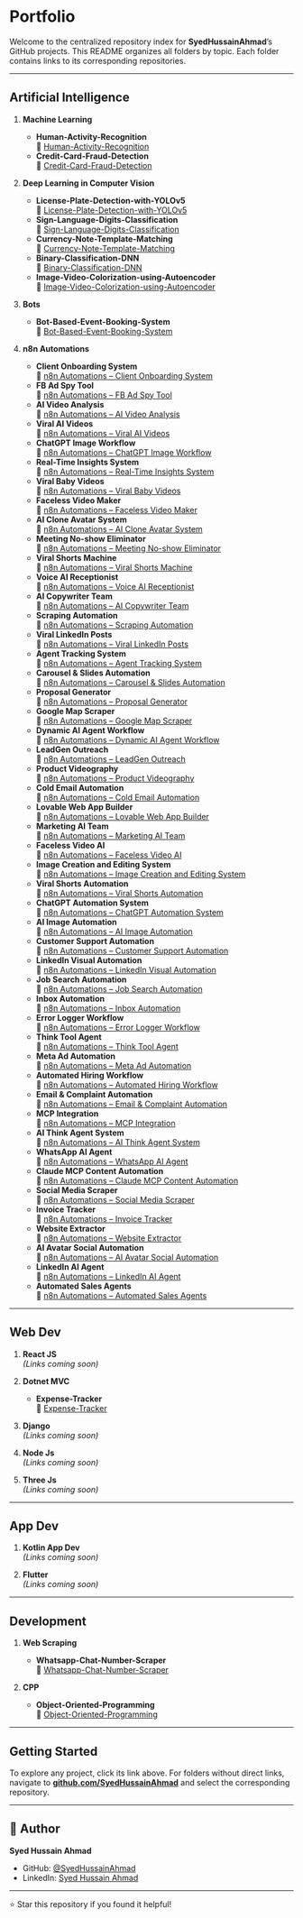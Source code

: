 # Portfolio

Welcome to the centralized repository index for **SyedHussainAhmad**’s GitHub projects. This README organizes all folders by topic. Each folder contains links to its corresponding repositories.

---

## Artificial Intelligence

1. **Machine Learning**  
   - **Human-Activity-Recognition**  
     🔗 [Human-Activity-Recognition](https://github.com/SyedHussainAhmad/human-activity-recognition)  
   - **Credit-Card-Fraud-Detection**  
     🔗 [Credit-Card-Fraud-Detection](https://github.com/SyedHussainAhmad/Credit-Card-Fraud-Detection)


2. **Deep Learning in Computer Vision**  
   - **License-Plate-Detection-with-YOLOv5**  
     🔗 [License-Plate-Detection-with-YOLOv5](https://github.com/SyedHussainAhmad/License-Plate-Detection-with-YOLOv5)  
   - **Sign-Language-Digits-Classification**  
     🔗 [Sign-Language-Digits-Classification](https://github.com/SyedHussainAhmad/Sign-Language-Digits-Classification)  
   - **Currency-Note-Template-Matching**  
     🔗 [Currency-Note-Template-Matching](https://github.com/SyedHussainAhmad/Currency-Note-Template-Matching)  
   - **Binary-Classification-DNN**  
     🔗 [Binary-Classification-DNN](https://github.com/SyedHussainAhmad/Binary-Classification-DNN)  
   - **Image-Video-Colorization-using-Autoencoder**  
     🔗 [Image-Video-Colorization-using-Autoencoder](https://github.com/SyedHussainAhmad/Image-Video-Colorization-using-Autoencoder)

3. **Bots**  
   - **Bot-Based-Event-Booking-System**  
     🔗 [Bot-Based-Event-Booking-System](https://github.com/SyedHussainAhmad/Bot-Based-Event-Booking-System)

4. **n8n Automations**  
   - **Client Onboarding System**  
     🔗 [n8n Automations – Client Onboarding System](https://github.com/SyedHussainAhmad/n8n-Automations/tree/main/Client%20Onboarding%20System)  
   - **FB Ad Spy Tool**  
     🔗 [n8n Automations – FB Ad Spy Tool](https://github.com/SyedHussainAhmad/n8n-Automations/tree/main/FB%20Ad%20Spy%20Tool)  
   - **AI Video Analysis**  
     🔗 [n8n Automations – AI Video Analysis](https://github.com/SyedHussainAhmad/n8n-Automations/tree/main/AI%20Video%20Analysis)  
   - **Viral AI Videos**  
     🔗 [n8n Automations – Viral AI Videos](https://github.com/SyedHussainAhmad/n8n-Automations/tree/main/Viral%20AI%20Videos)  
   - **ChatGPT Image Workflow**  
     🔗 [n8n Automations – ChatGPT Image Workflow](https://github.com/SyedHussainAhmad/n8n-Automations/tree/main/ChatGPT%20Image%20Workflow)  
   - **Real-Time Insights System**  
     🔗 [n8n Automations – Real-Time Insights System](https://github.com/SyedHussainAhmad/n8n-Automations/tree/main/Real-Time%20Insights%20System)  
   - **Viral Baby Videos**  
     🔗 [n8n Automations – Viral Baby Videos](https://github.com/SyedHussainAhmad/n8n-Automations/tree/main/Viral%20Baby%20Videos)  
   - **Faceless Video Maker**  
     🔗 [n8n Automations – Faceless Video Maker](https://github.com/SyedHussainAhmad/n8n-Automations/tree/main/Faceless%20Video%20Maker)  
   - **AI Clone Avatar System**  
     🔗 [n8n Automations – AI Clone Avatar System](https://github.com/SyedHussainAhmad/n8n-Automations/tree/main/AI%20Clone%20Avatar%20System)  
   - **Meeting No-show Eliminator**  
     🔗 [n8n Automations – Meeting No-show Eliminator](https://github.com/SyedHussainAhmad/n8n-Automations/tree/main/Meeting%20No-show%20Eliminator)  
   - **Viral Shorts Machine**  
     🔗 [n8n Automations – Viral Shorts Machine](https://github.com/SyedHussainAhmad/n8n-Automations/tree/main/Viral%20Shorts%20Machine)  
   - **Voice AI Receptionist**  
     🔗 [n8n Automations – Voice AI Receptionist](https://github.com/SyedHussainAhmad/n8n-Automations/tree/main/Voice%20AI%20Receptionist)  
   - **AI Copywriter Team**  
     🔗 [n8n Automations – AI Copywriter Team](https://github.com/SyedHussainAhmad/n8n-Automations/tree/main/AI%20Copywriter%20Team)  
   - **Scraping Automation**  
     🔗 [n8n Automations – Scraping Automation](https://github.com/SyedHussainAhmad/n8n-Automations/tree/main/Scraping%20Automation)  
   - **Viral LinkedIn Posts**  
     🔗 [n8n Automations – Viral LinkedIn Posts](https://github.com/SyedHussainAhmad/n8n-Automations/tree/main/Viral%20LinkedIn%20Posts)  
   - **Agent Tracking System**  
     🔗 [n8n Automations – Agent Tracking System](https://github.com/SyedHussainAhmad/n8n-Automations/tree/main/Agent%20Tracking%20System)  
   - **Carousel & Slides Automation**  
     🔗 [n8n Automations – Carousel & Slides Automation](https://github.com/SyedHussainAhmad/n8n-Automations/tree/main/Carousel%20Slides%20Automation)  
   - **Proposal Generator**  
     🔗 [n8n Automations – Proposal Generator](https://github.com/SyedHussainAhmad/n8n-Automations/tree/main/Proposal%20Generator)  
   - **Google Map Scraper**  
     🔗 [n8n Automations – Google Map Scraper](https://github.com/SyedHussainAhmad/n8n-Automations/tree/main/Google%20Map%20Scraper)  
   - **Dynamic AI Agent Workflow**  
     🔗 [n8n Automations – Dynamic AI Agent Workflow](https://github.com/SyedHussainAhmad/n8n-Automations/tree/main/Dynamic%20AI%20Agent%20Workflow)  
   - **LeadGen Outreach**  
     🔗 [n8n Automations – LeadGen Outreach](https://github.com/SyedHussainAhmad/n8n-Automations/tree/main/LeadGen%20Outreach)  
   - **Product Videography**  
     🔗 [n8n Automations – Product Videography](https://github.com/SyedHussainAhmad/n8n-Automations/tree/main/Product%20Videography)  
   - **Cold Email Automation**  
     🔗 [n8n Automations – Cold Email Automation](https://github.com/SyedHussainAhmad/n8n-Automations/tree/main/Cold%20Email%20Automation)  
   - **Lovable Web App Builder**  
     🔗 [n8n Automations – Lovable Web App Builder](https://github.com/SyedHussainAhmad/n8n-Automations/tree/main/Lovable%20Web%20App%20Builder)  
   - **Marketing AI Team**  
     🔗 [n8n Automations – Marketing AI Team](https://github.com/SyedHussainAhmad/n8n-Automations/tree/main/Marketing%20AI%20Team)  
   - **Faceless Video AI**  
     🔗 [n8n Automations – Faceless Video AI](https://github.com/SyedHussainAhmad/n8n-Automations/tree/main/Faceless%20Video%20AI)  
   - **Image Creation and Editing System**  
     🔗 [n8n Automations – Image Creation and Editing System](https://github.com/SyedHussainAhmad/n8n-Automations/tree/main/Image%20Creation%20and%20Editing%20System)  
   - **Viral Shorts Automation**  
     🔗 [n8n Automations – Viral Shorts Automation](https://github.com/SyedHussainAhmad/n8n-Automations/tree/main/Viral%20Shorts%20Automation)  
   - **ChatGPT Automation System**  
     🔗 [n8n Automations – ChatGPT Automation System](https://github.com/SyedHussainAhmad/n8n-Automations/tree/main/ChatGPT%20Automation%20System)  
   - **AI Image Automation**  
     🔗 [n8n Automations – AI Image Automation](https://github.com/SyedHussainAhmad/n8n-Automations/tree/main/AI%20Image%20Automation)  
   - **Customer Support Automation**  
     🔗 [n8n Automations – Customer Support Automation](https://github.com/SyedHussainAhmad/n8n-Automations/tree/main/Customer%20Support%20Automation)  
   - **LinkedIn Visual Automation**  
     🔗 [n8n Automations – LinkedIn Visual Automation](https://github.com/SyedHussainAhmad/n8n-Automations/tree/main/LinkedIn%20Visual%20Automation)  
   - **Job Search Automation**  
     🔗 [n8n Automations – Job Search Automation](https://github.com/SyedHussainAhmad/n8n-Automations/tree/main/Job%20Search%20Automation)  
   - **Inbox Automation**  
     🔗 [n8n Automations – Inbox Automation](https://github.com/SyedHussainAhmad/n8n-Automations/tree/main/Inbox%20Automation)  
   - **Error Logger Workflow**  
     🔗 [n8n Automations – Error Logger Workflow](https://github.com/SyedHussainAhmad/n8n-Automations/tree/main/Error%20Logger%20Workflow)  
   - **Think Tool Agent**  
     🔗 [n8n Automations – Think Tool Agent](https://github.com/SyedHussainAhmad/n8n-Automations/tree/main/Think%20Tool%20Agent)  
   - **Meta Ad Automation**  
     🔗 [n8n Automations – Meta Ad Automation](https://github.com/SyedHussainAhmad/n8n-Automations/tree/main/Meta%20Ad%20Automation)  
   - **Automated Hiring Workflow**  
     🔗 [n8n Automations – Automated Hiring Workflow](https://github.com/SyedHussainAhmad/n8n-Automations/tree/main/Automated%20Hiring%20Workflow)  
   - **Email & Complaint Automation**  
     🔗 [n8n Automations – Email & Complaint Automation](https://github.com/SyedHussainAhmad/n8n-Automations/tree/main/Email%20Complaint%20Automation)  
   - **MCP Integration**  
     🔗 [n8n Automations – MCP Integration](https://github.com/SyedHussainAhmad/n8n-Automations/tree/main/MCP%20Integration)  
   - **AI Think Agent System**  
     🔗 [n8n Automations – AI Think Agent System](https://github.com/SyedHussainAhmad/n8n-Automations/tree/main/AI%20Think%20Agent%20System)  
   - **WhatsApp AI Agent**  
     🔗 [n8n Automations – WhatsApp AI Agent](https://github.com/SyedHussainAhmad/n8n-Automations/tree/main/WhatsApp%20AI%20Agent)  
   - **Claude MCP Content Automation**  
     🔗 [n8n Automations – Claude MCP Content Automation](https://github.com/SyedHussainAhmad/n8n-Automations/tree/main/Claude%20MCP%20Content%20Automation)  
   - **Social Media Scraper**  
     🔗 [n8n Automations – Social Media Scraper](https://github.com/SyedHussainAhmad/n8n-Automations/tree/main/Social%20Media%20Scraper)  
   - **Invoice Tracker**  
     🔗 [n8n Automations – Invoice Tracker](https://github.com/SyedHussainAhmad/n8n-Automations/tree/main/Invoice%20Tracker)  
   - **Website Extractor**  
     🔗 [n8n Automations – Website Extractor](https://github.com/SyedHussainAhmad/n8n-Automations/tree/main/Website%20Extractor)  
   - **AI Avatar Social Automation**  
     🔗 [n8n Automations – AI Avatar Social Automation](https://github.com/SyedHussainAhmad/n8n-Automations/tree/main/AI%20Avatar%20Social%20Automation)  
   - **LinkedIn AI Agent**  
     🔗 [n8n Automations – LinkedIn AI Agent](https://github.com/SyedHussainAhmad/n8n-Automations/tree/main/LinkedIn%20AI%20Agent)  
   - **Automated Sales Agents**  
     🔗 [n8n Automations – Automated Sales Agents](https://github.com/SyedHussainAhmad/n8n-Automations/tree/main/Automated%20Sales%20Agents)

---

## Web Dev

1. **React JS**  
   *(Links coming soon)*

2. **Dotnet MVC**  
   - **Expense-Tracker**  
     🔗 [Expense-Tracker](https://github.com/SyedHussainAhmad/Expense-Tracker)

3. **Django**  
   *(Links coming soon)*

4. **Node Js**  
   *(Links coming soon)*

5. **Three Js**  
   *(Links coming soon)*

---

## App Dev

1. **Kotlin App Dev**  
   *(Links coming soon)*

2. **Flutter**  
   *(Links coming soon)*

---

## Development

1. **Web Scraping**  
   - **Whatsapp-Chat-Number-Scraper**  
     🔗 [Whatsapp-Chat-Number-Scraper](https://github.com/SyedHussainAhmad/Whatsapp-Chat-Number-Scraper)

2. **CPP**  
   - **Object-Oriented-Programming**  
     🔗 [Object-Oriented-Programming](https://github.com/SyedHussainAhmad/Object-Oriented-Programming)

---

## Getting Started

To explore any project, click its link above. For folders without direct links, navigate to **[github.com/SyedHussainAhmad](https://github.com/SyedHussainAhmad)** and select the corresponding repository.

---

## 👤 Author

**Syed Hussain Ahmad**  
- GitHub: [@SyedHussainAhmad](https://github.com/SyedHussainAhmad)  
- LinkedIn: [Syed Hussain Ahmad](https://www.linkedin.com/in/syedhussainahmad/)

---
⭐ Star this repository if you found it helpful!
